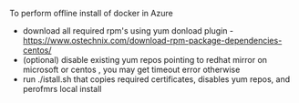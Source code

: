 To perform offline install of docker in Azure

 - download all required rpm's using yum donload plugin - https://www.ostechnix.com/download-rpm-package-dependencies-centos/
 - (optional) disable existing yum repos pointing to redhat mirror on microsoft or centos , you may get timeout error otherwise
 - run ./istall.sh that copies required certificates, disables yum repos, and perofmrs local install